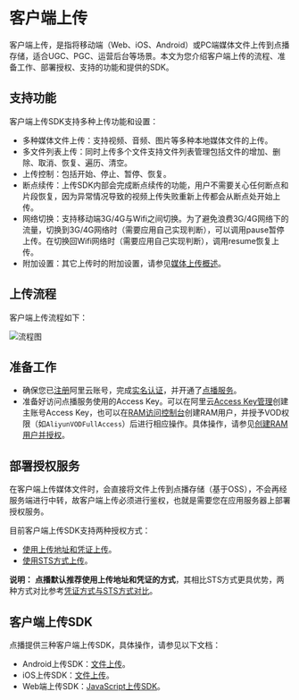 # 客户端上传

客户端上传，是指将移动端（Web、iOS、Android）或PC端媒体文件上传到点播存储，适合UGC、PGC、运营后台等场景。本文为您介绍客户端上传的流程、准备工作、部署授权、支持的功能和提供的SDK。

## 支持功能

客户端上传SDK支持多种上传功能和设置：

-   多种媒体文件上传：支持视频、音频、图片等多种本地媒体文件的上传。
-   多文件列表上传：同时上传多个文件支持文件列表管理包括文件的增加、删除、取消、恢复、遍历、清空。
-   上传控制：包括开始、停止、暂停、恢复。
-   断点续传：上传SDK内部会完成断点续传的功能，用户不需要关心任何断点和片段恢复，因为异常情况导致的视频上传失败重新上传都会从断点处开始上传。
-   网络切换：支持移动端3G/4G与Wifi之间切换。为了避免浪费3G/4G网络下的流量，切换到3G/4G网络时（需要应用自己实现判断），可以调用pause暂停上传。在切换回Wifi网络时（需要应用自己实现判断），调用resume恢复上传。
-   附加设置：其它上传时的附加设置，请参见[媒体上传概述](/cn.zh-CN/开发指南/媒体上传/概述.md)。

## 上传流程

客户端上传流程如下：

![流程图](https://static-aliyun-doc.oss-accelerate.aliyuncs.com/assets/img/zh-CN/6765664061/p179942.png)

## 准备工作

-   确保您已[注册](https://account.aliyun.com/register/register.htm?oauth_callback=https://vod.console.aliyun.com/&lang=zh)阿里云账号，完成[实名认证](https://help.aliyun.com/knowledge_list/37170.html)，并开通了[点播服务](https://www.aliyun.com/product/vod)。
-   准备好访问点播服务使用的Access Key。可以在阿里云[Access Key管理](https://ak-console.aliyun.com/?spm=5176.doc57741.2.8.uLYY2M#/accesskey)创建主账号Access Key，也可以在[RAM访问控制台](https://ram.console.aliyun.com/?spm=5176.doc57741.2.2.fQnI2T#/user/list)创建RAM用户，并授予VOD权限（如`AliyunVODFullAccess`）后进行相应操作。具体操作，请参见[创建RAM用户并授权](/cn.zh-CN/开发指南/账号和授权/创建RAM用户并授权.md)。

## 部署授权服务

在客户端上传媒体文件时，会直接将文件上传到点播存储（基于OSS），不会再经服务端进行中转，故客户端上传必须进行鉴权，也就是需要您在应用服务器上部署授权服务。

目前客户端上传SDK支持两种授权方式：

-   [使用上传地址和凭证上传](/cn.zh-CN/上传SDK/客户端上传/使用上传地址和凭证方式上传.md)。
-   [使用STS方式上传](/cn.zh-CN/上传SDK/客户端上传/使用STS方式上传.md)。

**说明：** **点播默认推荐使用上传地址和凭证的方式**，其相比STS方式更具优势，两种方式对比参考[凭证方式与STS方式对比](/cn.zh-CN/开发指南/账号和授权/凭证方式与STS方式对比.md)。

## 客户端上传SDK

点播提供三种客户端上传SDK，具体操作，请参见以下文档：

-   Android上传SDK：[文件上传](/cn.zh-CN/上传SDK/客户端上传/Android上传SDK/文件上传.md)。
-   iOS上传SDK：[文件上传](/cn.zh-CN/上传SDK/客户端上传/iOS上传SDK/文件上传.md)。
-   Web端上传SDK：[JavaScript上传SDK](/cn.zh-CN/上传SDK/客户端上传/使用JavaScript上传SDK.md)。

